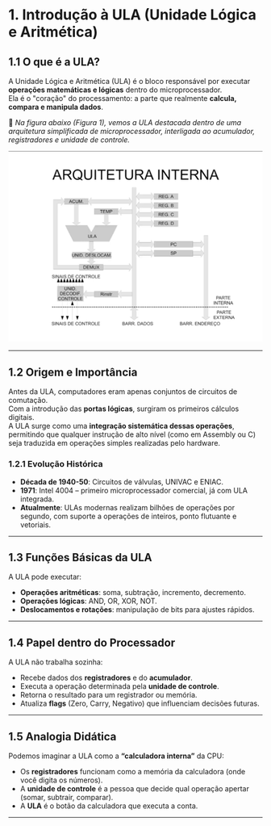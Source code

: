 # 1. Introdução à ULA (Unidade Lógica e Aritmética)

## 1.1 O que é a ULA?
A Unidade Lógica e Aritmética (ULA) é o bloco responsável por executar **operações matemáticas e lógicas** dentro do microprocessador.  
Ela é o "coração" do processamento: a parte que realmente **calcula, compara e manipula dados**.

📌 *Na figura abaixo (Figura 1), vemos a ULA destacada dentro de uma arquitetura simplificada de microprocessador, interligada ao acumulador, registradores e unidade de controle.*  

![Figura 1 – ULA dentro da arquitetura de um microprocessador](Imagens/ULA.png)

---

## 1.2 Origem e Importância
Antes da ULA, computadores eram apenas conjuntos de circuitos de comutação.  
Com a introdução das **portas lógicas**, surgiram os primeiros cálculos digitais.  
A ULA surge como uma **integração sistemática dessas operações**, permitindo que qualquer instrução de alto nível (como em Assembly ou C) seja traduzida em operações simples realizadas pelo hardware.

### 1.2.1 Evolução Histórica
- **Década de 1940-50**: Circuitos de válvulas, UNIVAC e ENIAC.  
- **1971**: Intel 4004 – primeiro microprocessador comercial, já com ULA integrada.  
- **Atualmente**: ULAs modernas realizam bilhões de operações por segundo, com suporte a operações de inteiros, ponto flutuante e vetoriais.

---

## 1.3 Funções Básicas da ULA
A ULA pode executar:
- **Operações aritméticas**: soma, subtração, incremento, decremento.  
- **Operações lógicas**: AND, OR, XOR, NOT.  
- **Deslocamentos e rotações**: manipulação de bits para ajustes rápidos.  

---

## 1.4 Papel dentro do Processador
A ULA não trabalha sozinha:  
- Recebe dados dos **registradores** e do **acumulador**.  
- Executa a operação determinada pela **unidade de controle**.  
- Retorna o resultado para um registrador ou memória.  
- Atualiza **flags** (Zero, Carry, Negativo) que influenciam decisões futuras.

---

## 1.5 Analogia Didática
Podemos imaginar a ULA como a **“calculadora interna”** da CPU:  
- Os **registradores** funcionam como a memória da calculadora (onde você digita os números).  
- A **unidade de controle** é a pessoa que decide qual operação apertar (somar, subtrair, comparar).  
- A **ULA** é o botão da calculadora que executa a conta.  

---
